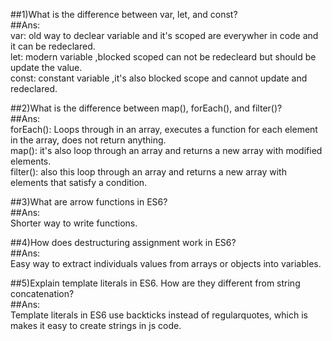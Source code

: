 ##1)What is the difference between var, let, and const?<br>
##Ans:<br>
var: old way to declear variable and it's scoped are everywher in code and it can be redeclared.<br>
let: modern variable ,blocked scoped can not be redecleard  but should be update the value.<br>
const: constant variable ,it's also blocked scope and cannot update and redeclared.<br>

##2)What is the difference between map(), forEach(), and filter()?<br>
##Ans:<br>
forEach(): Loops through in an array, executes a function for each element in the array, does not return anything.<br>
map(): it's also loop through an array and returns a new array with modified elements.<br>
filter(): also this loop through an array and returns a new array with elements that satisfy a condition.<br>

##3)What are arrow functions in ES6?<br>
##Ans:<br>
 Shorter way to write functions.<br>

##4)How does destructuring assignment work in ES6?<br>
##Ans:<br>
Easy way to extract individuals values from arrays or objects into variables.<br>

##5)Explain template literals in ES6. How are they different from string concatenation?<br>
##Ans:<br>
Template literals in ES6 use backticks instead of regularquotes, which  is makes it easy to create strings in js code.<br>
 

